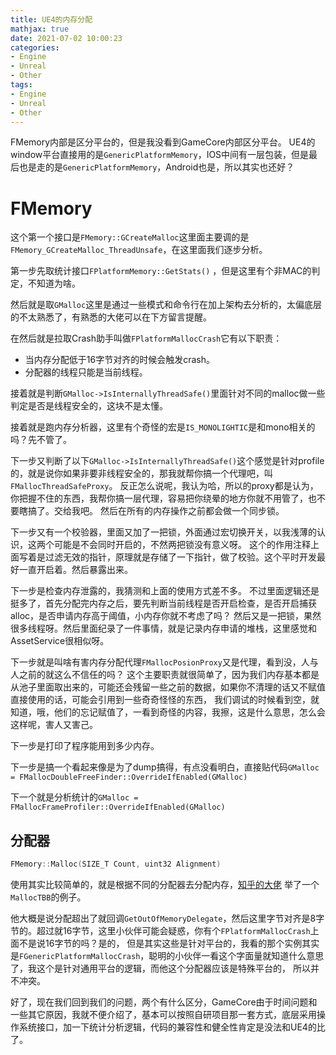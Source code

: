 ```yaml
---
title: UE4的内存分配
mathjax: true
date: 2021-07-02 10:00:23
categories: 
- Engine
- Unreal
- Other
tags:
- Engine
- Unreal
- Other
---
```


FMemory内部是区分平台的，但是我没看到GameCore内部区分平台。
UE4的window平台直接用的是`GenericPlatformMemory`，IOS中间有一层包装，但是最后也是走的是`GenericPlatformMemory`，Android也是，所以其实也还好？

# FMemory

这个第一个接口是`FMemory::GCreateMalloc`这里面主要调的是`FMemory_GCreateMalloc_ThreadUnsafe`，在这里面我们逐步分析。

第一步先取统计接口`FPlatformMemory::GetStats()` ，但是这里有个非MAC的判定，不知道为啥。

然后就是取`GMalloc`这里是通过一些模式和命令行在加上架构去分析的，太偏底层的不太熟悉了，有熟悉的大佬可以在下方留言提醒。

在然后就是拉取Crash助手叫做`FPlatformMallocCrash`它有以下职责：

- 当内存分配低于16字节对齐的时候会触发crash。
- 分配器的线程只能是当前线程。

接着就是判断`GMalloc->IsInternallyThreadSafe()`里面针对不同的malloc做一些判定是否是线程安全的，这块不是太懂。

接着就是跑内存分析器，这里有个奇怪的宏是`IS_MONOLIGHTIC`是和mono相关的吗？先不管了。

下一步又判断了以下`GMalloc->IsInternallyThreadSafe()`这个感觉是针对profile的，就是说你如果非要非线程安全的，那我就帮你搞一个代理吧，叫`FMallocThreadSafeProxy`。
反正怎么说呢，我认为哈，所以的proxy都是认为，你把握不住的东西，我帮你搞一层代理，容易把你绕晕的地方你就不用管了，也不要瞎搞了。交给我吧。
然后在所有的内存操作之前都会做一个同步锁。

下一步又有一个校验器，里面又加了一把锁，外面通过宏切换开关，以我浅薄的认识，这两个可能是不会同时开启的，不然两把锁没有意义呀。
这个的作用注释上面写着是过滤无效的指针，原理就是存储了一下指针，做了校验。这个平时开发最好一直开启着。然后暴露出来。

下一步是检查内存泄露的，我猜测和上面的使用方式差不多。
不过里面逻辑还是挺多了，首先分配完内存之后，要先判断当前线程是否开启检查，是否开启捕获alloc，是否申请内存高于阈值，小内存你就不考虑了吗？
然后又是一把锁，果然很多线程呀。然后里面纪录了一件事情，就是记录内存申请的堆栈，这里感觉和AssetService很相似呀。

下一步就是叫啥有害内存分配代理`FMallocPosionProxy`又是代理，看到没，人与人之前的就这么不信任的吗？
这个主要职责就很简单了，因为我们内存基本都是从池子里面取出来的，可能还会残留一些之前的数据，如果你不清理的话又不赋值直接使用的话，可能会引用到一些奇奇怪怪的东西，
我们调试的时候看到空，就知道，哦，他们的忘记赋值了，一看到奇怪的内容，我擦，这是什么意思，怎么会这样呢，害人又害己。

下一步是打印了程序能用到多少内存。

下一步是搞一个看起来像是为了dump搞得，有点没看明白，直接贴代码`GMalloc = FMallocDoubleFreeFinder::OverrideIfEnabled(GMalloc)`

下一个就是分析统计的`GMalloc = FMallocFrameProfiler::OverrideIfEnabled(GMalloc)`

## 分配器

```c++
FMemory::Malloc(SIZE_T Count, uint32 Alignment)
```

使用其实比较简单的，就是根据不同的分配器去分配内存，[知乎的大佬](https://zhuanlan.zhihu.com/p/81481072) 举了一个`MallocTBB`的例子。

他大概是说分配超出了就回调`GetOutOfMemoryDelegate`，然后这里字节对齐是8字节的。超过就16字节，这里小伙伴可能会疑惑，你有个`FPlatformMallocCrash`上面不是说16字节的吗？是的，
但是其实这些是针对平台的，我看的那个实例其实是`FGenericPlatformMallocCrash`，聪明的小伙伴一看这个字面量就知道什么意思了，我这个是针对通用平台的逻辑，而他这个分配器应该是特殊平台的，
所以并不冲突。


好了，现在我们回到我们的问题，两个有什么区分，GameCore由于时间问题和一些其它原因，我就不便介绍了，基本可以按照自研项目那一套方式，底层采用操作系统接口，加一下统计分析逻辑，代码的兼容性和健全性肯定是没法和UE4的比了。